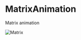 # MatrixAnimation
Matrix animation 

![Matrix](https://user-images.githubusercontent.com/24234259/97883233-973db880-1cf2-11eb-9727-1fb3c29d9ebb.gif)
